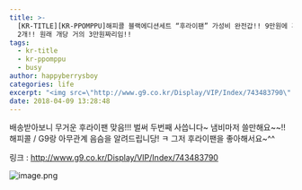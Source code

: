 ```yaml
---
title: >-
  [KR-TITLE][KR-PPOMPPU]해피콜 블랙에디션세트 “후라이팬” 가성비 완전갑!! 9만원에 후라이팬3개(28cm), 냄비1개, 뚜껑
  2개!! 원래 개당 거의 3만원짜리임!!
tags:
  - kr-title
  - kr-ppomppu
  - busy
author: happyberrysboy
categories: life
excerpt: "<img src=\"http://www.g9.co.kr/Display/VIP/Index/743483790\" />\r\n배송받아보니 무거운 후라이팬 맞음!!! 벌써 두번째 사씁니다~ 냄비마저 쓸만해요~~!! 해피콜 / G9랑 아무관계 음슴을 알려드립니당! ㅋ 그저 후라이팬을 좋아해서요~^^  링크 :   !](  ....."
date: 2018-04-09 13:28:48
---
```


배송받아보니 무거운 후라이팬 맞음!!!
벌써 두번째 사씁니다~
냄비마저 쓸만해요~~!!
해피콜 / G9랑 아무관계 음슴을 알려드립니당! ㅋ
그저 후라이팬을 좋아해서요~^^

링크 : http://www.g9.co.kr/Display/VIP/Index/743483790

![image.png](https://gateway.ipfs.io/ipfs/QmaYdK61Tp2kQ2pB4aeSwyAfCdY1fxBevrR5jdFKyd95Es)

